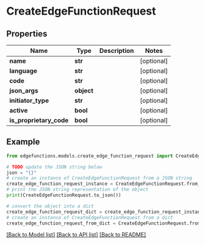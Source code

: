 # CreateEdgeFunctionRequest


## Properties

Name | Type | Description | Notes
------------ | ------------- | ------------- | -------------
**name** | **str** |  | [optional] 
**language** | **str** |  | [optional] 
**code** | **str** |  | [optional] 
**json_args** | **object** |  | [optional] 
**initiator_type** | **str** |  | [optional] 
**active** | **bool** |  | [optional] 
**is_proprietary_code** | **bool** |  | [optional] 

## Example

```python
from edgefunctions.models.create_edge_function_request import CreateEdgeFunctionRequest

# TODO update the JSON string below
json = "{}"
# create an instance of CreateEdgeFunctionRequest from a JSON string
create_edge_function_request_instance = CreateEdgeFunctionRequest.from_json(json)
# print the JSON string representation of the object
print(CreateEdgeFunctionRequest.to_json())

# convert the object into a dict
create_edge_function_request_dict = create_edge_function_request_instance.to_dict()
# create an instance of CreateEdgeFunctionRequest from a dict
create_edge_function_request_from_dict = CreateEdgeFunctionRequest.from_dict(create_edge_function_request_dict)
```
[[Back to Model list]](../README.md#documentation-for-models) [[Back to API list]](../README.md#documentation-for-api-endpoints) [[Back to README]](../README.md)


